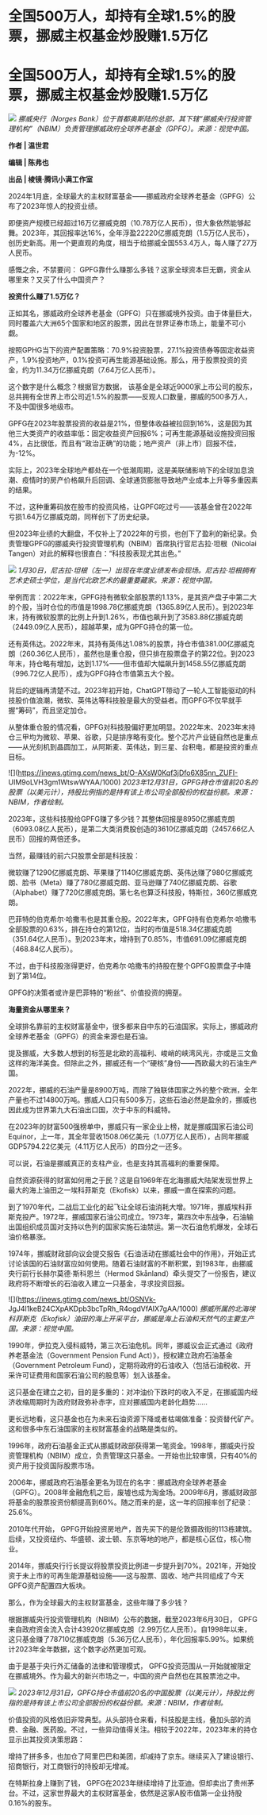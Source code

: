 # 全国500万人，却持有全球1.5%的股票，挪威主权基金炒股赚1.5万亿

# 全国500万人，却持有全球1.5%的股票，挪威主权基金炒股赚1.5万亿

![](https://inews.gtimg.com/news_bt/OQaIB8bzG0660pGzuLQFMEoiLWRr-a0GzCkwSLQQTKy5oAA/1000)
_挪威央行（Norges
Bank）位于首都奥斯陆的总部，其下辖“挪威央行投资管理机构”（NBIM）负责管理挪威政府全球养老基金（GPFG）。来源：视觉中国。_

**作者 | 温世君**

**编辑 | 陈弗也**

**出品 | 棱镜·腾讯小满工作室**

2024年1月底，全球最大的主权财富基金——挪威政府全球养老基金（GPFG）公布了2023年惊人的投资业绩。

即便资产规模已经超过16万亿挪威克朗（10.78万亿人民币），但大象依然能够起舞。2023年，其回报率达16%，全年浮盈22220亿挪威克朗（1.5万亿人民币），创历史新高。用一个更直观的角度，相当于给挪威全国553.4万人，每人赚了27万人民币。

感慨之余，不禁要问： GPFG靠什么赚那么多钱？这家全球资本巨无霸，资金从哪里来？又买了什么中国资产？

**投资什么赚了1.5万亿？**

正如其名，挪威政府全球养老基金（GPFG）只在挪威境外投资。由于体量巨大，同时覆盖六大洲65个国家和地区的股票，因此在世界证券市场上，能量不可小觑。

按照GPHG当下的资产配置策略：70.9%投资股票，27.1%投资债券等固定收益资产，1.9%投资地产，0.1%投资可再生能源基础设施。那么，用于股票投资的资金，约为11.34万亿挪威克朗（7.64万亿人民币）。

这个数字是什么概念？根据官方数据，
该基金是全球近9000家上市公司的股东，总共拥有全世界上市公司近1.5%的股票——反观人口数量，挪威的500多万人，不及中国很多地级市。

GPFG在2023年股票投资的收益是21%，但整体收益被拉回到16%，这是因为其他三大类资产的收益率低：固定收益资产回报6%；可再生能源基础设施投资回报4%，占比很低，而且有“政治正确”的功能；地产资产（非上市）回报不佳，为-12%。

实际上，2023年全球地产都处在一个低潮周期，这是美联储影响下的全球加息浪潮、疫情时的房产价格飙升后回调、全球通货膨胀导致地产业成本上升等多重因素的结果。

不过，这种重筹码放在股市的投资风格，让GPFG吃过亏——该基金曾在2022年亏损1.64万亿挪威克朗，同样创下了历史纪录。

但2023年业绩的大翻盘，不仅补上了2022年的亏损，也创下了盈利的新纪录。负责管理GPFG的挪威央行投资管理机构（NBIM）首席执行官尼古拉·坦根（Nicolai
Tangen）对此的解释也很直白：“科技股表现尤其出色。”

![](https://inews.gtimg.com/news_bt/OIGQ8hvamHTn6dSkWHPFE9ep8wNdXALB10YDRXlYdtsSQAA/1000)
_1月30日，尼古拉·坦根（左一）出现在年度业绩发布会现场。尼古拉·坦根拥有艺术史硕士学位，是当代北欧艺术的最重要藏家。来源：视觉中国。_

举例而言：2022年末，GPFG持有微软全部股票的1.13%，是其资产盘子中第二大的个股，当时仓位的市值是1998.78亿挪威克朗（1365.89亿人民币）。到2023年末，持有微软股票的比例上升到1.26%，市值也飙升到了3583.88亿挪威克朗（2449.09亿人民币），超越苹果，成为GPFG持仓的第一位。

还有英伟达。2022年末，其持有英伟达1.08%的股票，持仓市值381.00亿挪威克朗（260.36亿人民币），虽然也是重仓股，但只排在股票盘子的第22位。到2023年末，持仓略有增加，达到1.17%——但市值却大幅飙升到1458.55亿挪威克朗（996.72亿人民币），成为GPFG持仓市值第五大个股。

背后的逻辑再清楚不过。2023年初开始，ChatGPT带动了一轮人工智能驱动的科技股价值浪潮，微软、英伟达等科技股是最大的受益者。而GPFG不仅早就手握“筹码”，而且坚定加仓。

从整体重仓股的情况看，GPFG对科技股偏好更加明显。2022年末、2023年末持仓三甲均为微软、苹果、谷歌，只是排序略有变化。整个芯片产业链自然也是重点——从光刻机到晶圆加工，从阿斯麦、英伟达，到三星、台积电，都是投资的重点目标。

![](https://inews.gtimg.com/news_bt/O-AXsW0Kqf3jDfo6X85nn_ZUFI-
UIM9oLVH3gm1WtswWYAA/1000)
_2023年12月31日，GPFG持仓市值前20名的股票（以美元计），持股比例指的是持有该上市公司全部股份的权益份额。来源：NBIM，作者绘制。_

2023年，这些科技股给GPFG赚了多少钱？其整体回报是8950亿挪威克朗（6093.08亿人民币），是第二大类消费股创造的3610亿挪威克朗（2457.66亿人民币）回报的两倍还多。

当然，最赚钱的前六只股票全部是科技股：

微软赚了1290亿挪威克朗、苹果赚了1140亿挪威克朗、英伟达赚了980亿挪威克朗、脸书（Meta）赚了780亿挪威克朗、亚马逊赚了740亿挪威克朗、谷歌（Alphabet）赚了720亿挪威克朗。第七名也算泛科技股，特斯拉，360亿挪威克朗。

巴菲特的伯克希尔·哈撒韦也是其重仓股。2022年末，GPFG持有伯克希尔·哈撒韦全部股票的0.63%，排在持仓的第12位，当时的市值是518.34亿挪威克朗（351.64亿人民币）。到2023年末，增持到了0.85%，市值691.09亿挪威克朗（468.84亿人民币）。

不过，由于科技股涨得更好，伯克希尔·哈撒韦的持股在整个GPFG股票盘子中降到了第14位。

GPFG的决策者或许是巴菲特的“粉丝”、价值投资的拥趸。

**海量资金从哪里来？**

全球排名靠前的主权财富基金中，很多都来自中东的石油国家。实际上，挪威政府全球养老基金（GPFG）的资金来源也是石油。

提及挪威，大多数人想到的标签是北欧的高福利、峻峭的峡湾风光，亦或是三文鱼这样的海洋美食。但除此之外，挪威还有一个“硬核”身份——西欧最大的石油生产国。

2022年，挪威的石油产量是8900万吨，而除了独联体国家之外的整个欧洲，全年产量也不过14800万吨。挪威人口只有500多万，这些石油必然是盈余的，挪威也因此成为世界第九大石油出口国，次于中东的科威特。

在2023年的财富500强榜单中，挪威只有一家企业上榜，就是挪威国家石油公司Equinor，上一年，其全年营收1508.06亿美元（1.07万亿人民币），占同年挪威GDP5794.22亿美元（4.11万亿人民币）的四分之一还多。

可以说，石油是挪威真正的支柱产业，也是支持其高福利的重要保障。

自然资源获得的财富如何用之于民？这是自1969年在北海挪威大陆架发现世界上最大的海上油田之一埃科菲斯克（Ekofisk）以来，挪威一直在探索的问题。

到了1970年代，二战后工业化的起飞让全球石油消耗大增。1971年，挪威埃科菲斯克投产。1972年，挪威国家石油公司成立。1973年，第四次中东战争，石油输出国组织成员国对支持以色列的国家实施石油禁运。第一次石油危机爆发，全球石油价格暴涨。

1974年，挪威财政部向议会提交报告《石油活动在挪威社会中的作用》，开始正式讨论该国的石油财富应如何使用。随着石油财富的不断积累，到1983年，由挪威央行前行长赫尔莫德·斯科恩兰（Hermod
Skånland）牵头提交了一份报告，建议政府将不断增长的石油收入建立一只基金，寻求投资回报。

![](https://inews.gtimg.com/news_bt/OSNVk-
JgJ4l1keB24CXpAKDpb3bcTpRh_R4ogdVfAIX7gAA/1000)
_挪威所属的北海埃科菲斯克（Ekofisk）油田的海上开采平台，挪威是海上石油和天然气的主要生产国。来源：视觉中国。_

1990年，伊拉克入侵科威特，第三次石油危机。同年，挪威议会正式通过《政府养老基金法（Government Pension Fund
Act）》，授权建立政府石油基金（Government Petroleum
Fund），定期将政府的石油收入（包括石油税收、开采许可证费用和国家石油公司的股息等）划入该基金。

这只基金在建立之初，目的是多重的：对冲油价下跌时的收入不足，在挪威国内经济收缩周期时为政府财政弥补赤字，应对挪威国内老龄化趋势……

更长远地看，这只基金也在为未来石油资源下降或者枯竭做准备：投资替代矿产。这和很多中东石油国家的主权财富基金的战略是类似的。

1996年，政府石油基金正式从挪威财政部获得第一笔资金。1998年，挪威央行投资管理机构（NBIM）成立，负责管理这只基金。一开始也比较审慎，只有40%的资产用于投资国际股票市场。

2006年，挪威政府石油基金更名为现在的名字：挪威政府全球养老基金（GPFG）。2008年金融危机之后，废墟也成为淘金场。2009年6月，挪威财政部将基金的股票投资份额提高到60%。随之而来的是，这一年的回报率创了纪录：25.6%。

2010年代开始， GPFG开始投资房地产，首先买下的是伦敦摄政街的113栋建筑。后续，又投资纽约、华盛顿、波士顿、东京等地的地产，都是核心区位，核心物业。

2014年，挪威央行行长提议将股票投资比例进一步提升到70%。2021年，开始投资于未上市的可再生能源基础设施——这与股票、固收、地产共同组成了今天GPFG资产配置四大板块。

那么，作为全球最大的主权财富基金，这些年赚了多少钱？

根据挪威央行投资管理机构（NBIM）公布的数据，截至2023年6月30日，
GPFG来自政府资金流入合计43920亿挪威克朗（2.99万亿人民币）。自1998年以来，这只基金赚了78710亿挪威克朗（5.36万亿人民币），年化回报率5.99%。如果统计2023年全年数据，这个数字必然更加可观。

由于是基于央行外汇储备的法律和管理模式， GPFG投资范围从一开始就被限定在挪威境外。作为最大的新兴市场之一，中国的资产自然也在其股票池之中。

![](https://inews.gtimg.com/news_bt/O53WsS7Z1rDXSWASd7Nuspt04ODkJ7sXao3w_9etDiwwYAA/1000)
_2023年12月31日，GPFG持仓市值前20名的中国股票（以美元计），持股比例指的是持有该上市公司全部股份的权益份额。来源：NBIM，作者绘制。_

价值投资的风格依旧非常典型。从头部持仓来看，科技股是主线，叠加头部的消费、金融、医药股。不过，一些异动值得关注。相较于2022年，2023年末的持仓显示出其投资决策思路：

增持了拼多多，也加仓了阿里巴巴和美团，却减持了京东。继续买入了建设银行、招商银行，对工商银行的持股却无增减。

在特斯拉身上赚到了钱，
GPFG在2023年继续增持了比亚迪。但却卖出了贵州茅台。不过，这家世界最大的主权财富基金，依然是这家A股市值第一企业持股0.16%的股东。

